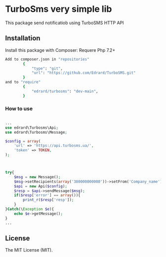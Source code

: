 # TurboSms very simple lib

This package send notificatiob using TurboSMS HTTP API

## Installation

Install this package with Composer:
Requere Php 7.2+

```bash
Add to composer.json in "repositories"
        {
            "type": "git",
            "url": "https://github.com/Edrard/TurboSMS.git"
        }
and to "require"
        {
            "edrard/turbosms": "dev-main",
        }
```

### How to use


```php

...
use edrard\Turbosms\Api;
use edrard\Turbosms\Message;

$config = array(
    'url' => 'https://api.turbosms.ua/',
    'token' => TOKEN,
);



try{
    $msg = new Message();
    $msg->setRecipients(array('380000000000'))->setFrom('Company_name')->setText('Hellow');
    $api = new Api($config);
    $resp = $api->sendMessage($msg);
    if($resp['error'] == array()){
        print_r($resp['resp']);
    }
}Catch(\Exception $e){
    echo $e->getMessage();
}
...
```

## License

The MIT License (MIT).
